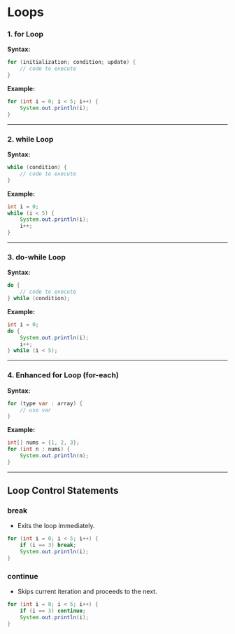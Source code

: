 # **Loops**

### **1. for Loop**

**Syntax:**

```java
for (initialization; condition; update) {
    // code to execute
}
```

**Example:**

```java
for (int i = 0; i < 5; i++) {
    System.out.println(i);
}
```

---

### **2. while Loop**

**Syntax:**

```java
while (condition) {
    // code to execute
}
```

**Example:**

```java
int i = 0;
while (i < 5) {
    System.out.println(i);
    i++;
}
```

---

### **3. do-while Loop**

**Syntax:**

```java
do {
    // code to execute
} while (condition);
```

**Example:**

```java
int i = 0;
do {
    System.out.println(i);
    i++;
} while (i < 5);
```

---

### **4. Enhanced for Loop (for-each)**

**Syntax:**

```java
for (type var : array) {
    // use var
}
```

**Example:**

```java
int[] nums = {1, 2, 3};
for (int n : nums) {
    System.out.println(n);
}
```

---

## **Loop Control Statements**

### **break**

* Exits the loop immediately.

```java
for (int i = 0; i < 5; i++) {
    if (i == 3) break;
    System.out.println(i);
}
```

### **continue**

* Skips current iteration and proceeds to the next.

```java
for (int i = 0; i < 5; i++) {
    if (i == 3) continue;
    System.out.println(i);
}
```

